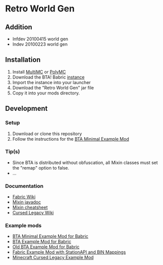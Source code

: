 # Retro World Gen

## Addition
* Infdev 20100415 world gen
* Indev 20100223 world gen

## Installation

1. Install [MultiMC](https://multimc.org/) or [PolyMC](https://polymc.org/)
2. Download the BTA! Babric [instance](https://drive.google.com/file/d/1V6nHw_uErtckjTWjfbmX2_qebeTXLbQV/view)
3. Import the instance into your launcher
4. Download the "Retro World Gen" jar file
5. Copy it into your mods directory.

## Development

### Setup

1. Download or clone this repository
2. Follow the instructions for the [BTA Minimal Example Mod](https://github.com/azurelmao/bta-babric-minimal-example-mod) 

### Tip(s)

* Since BTA is distributed without obfuscation, all Mixin classes must set the "remap" option to false.
* ...

### Documentation

* [Fabric Wiki](https://fabricmc.net/wiki/doku.php)
* [Mixin javadoc](https://jenkins.liteloader.com/view/Other/job/Mixin/javadoc/index.html)
* [Mixin cheatsheet](https://github.com/2xsaiko/mixin-cheatsheet/blob/master/README.md)
* [Cursed Legacy Wiki](https://minecraft-cursed-legacy.github.io/wiki/index.html)

### Example mods

* [BTA Minimal Example Mod for Babric](https://github.com/azurelmao/bta-babric-minimal-example-mod)
* [BTA Example Mod for Babric](https://github.com/azurelmao/bta-babric-example-mod)
* [Old BTA Example Mod for Babric](https://github.com/pkstDev/BTAExampleMod-babric)
* [Fabric Example Mod with StationAPI and BIN Mappings](https://github.com/calmilamsy/stationapi-example-mod/tree/dev/12)
* [Minecraft Cursed Legacy Example Mod](https://github.com/minecraft-cursed-legacy/Example-Mod)